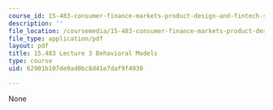 ```yaml
---
course_id: 15-483-consumer-finance-markets-product-design-and-fintech-spring-2018
description: ''
file_location: /coursemedia/15-483-consumer-finance-markets-product-design-and-fintech-spring-2018/62901b107de9ad0bc8d41e7daf9f4930_MIT15_483S18_L03.pdf
file_type: application/pdf
layout: pdf
title: 15.483 Lecture 3 Behavioral Models
type: course
uid: 62901b107de9ad0bc8d41e7daf9f4930

---
```

None